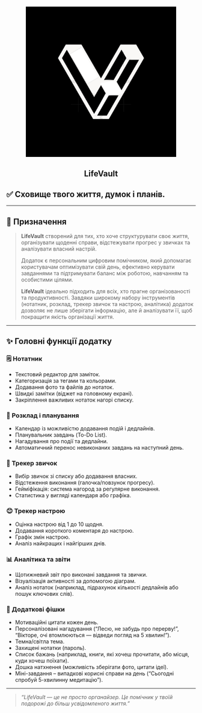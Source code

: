 
<p align="center">
  <img src="https://github.com/Vidziano/LifeVault/blob/main/images/IMG_7532.JPEG?raw=true?raw=true" alt="Лого" width="400"/>
</p>
<div align="center">
    <h2>LifeVault</h2>
</div>

## ✅ Сховище твого життя, думок і планів.


---

## 📌 Призначення

> **LifeVault** створений для тих, хто хоче структурувати своє життя, організувати щоденні справи, відстежувати прогрес у звичках та аналізувати власний настрій.  
>  
> Додаток є персональним цифровим помічником, який допомагає користувачам оптимізувати свій день, ефективно керувати завданнями та підтримувати баланс між роботою, навчанням та особистими цілями.  
>  
> **LifeVault** ідеально підходить для всіх, хто прагне організованості та продуктивності. Завдяки широкому набору інструментів (нотатник, розклад, трекер звичок та настрою, аналітика) додаток дозволяє не лише зберігати інформацію, але й аналізувати її, щоб покращити якість організації життя.

---

## ✨ Головні функції додатку

### 🗒️ Нотатник
- Текстовий редактор для заміток.
- Категоризація за тегами та кольорами.
- Додавання фото та файлів до нотаток.
- Швидкі замітки (віджет на головному екрані).
- Закріплення важливих нотаток нагорі списку.

### 📅 Розклад і планування
- Календар із можливістю додавання подій і дедлайнів.
- Планувальник завдань (To-Do List).
- Нагадування про події та дедлайни.
- Автоматичний перенос невиконаних завдань на наступний день.

### 🎯 Трекер звичок
- Вибір звичок зі списку або додавання власних.
- Відстеження виконання (галочка/повзунок прогресу).
- Гейміфікація: система нагород за регулярне виконання.
- Статистика у вигляді календаря або графіка.

### 😊 Трекер настрою
- Оцінка настрою від 1 до 10 щодня.
- Додавання короткого коментаря до настрою.
- Графік змін настрою.
- Аналіз найкращих і найгірших днів.

### 📊 Аналітика та звіти
- Щотижневий звіт про виконані завдання та звички.
- Візуалізація активності за допомогою діаграм.
- Аналіз нотаток (наприклад, підрахунок кількості дедлайнів або пошук ключових слів).

### 🎁 Додаткові фішки
- Мотиваційні цитати кожен день.
- Персоналізовані нагадування (“Лесю, не забудь про перерву!”, “Вікторе, очі втомлюються — відведи погляд на 5 хвилин!”).
- Темна/світла тема.
- Захищені нотатки (пароль).
- Список бажань (наприклад, книги, які хочеш прочитати, або місця, куди хочеш поїхати).
- Дошка натхнення (можливість зберігати фото, цитати ідеї).
- Міні-завдання – випадкові корисні справи на день (“Сьогодні спробуй 5-хвилинну медитацію”).

---

> _“LifeVault — це не просто органайзер. Це помічник у твоїй подорожі до більш усвідомленого життя.”_

